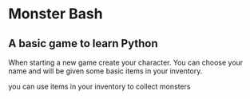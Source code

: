 # Monster Bash

## A basic game to learn Python

When starting a new game create your character. You can choose your name and will be given some basic items in your inventory.

you can use items in your inventory to collect monsters 
